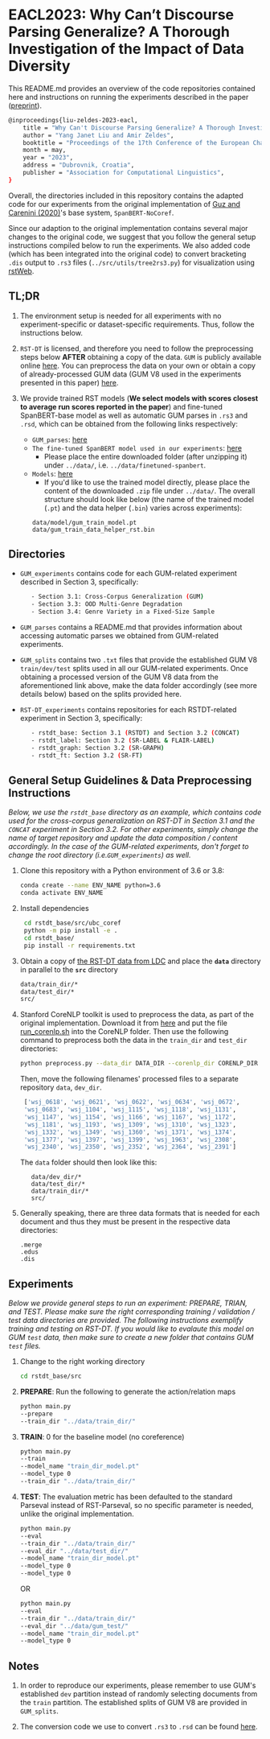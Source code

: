 # EACL2023: Why Can’t Discourse Parsing Generalize? A Thorough Investigation of the Impact of Data Diversity
This README.md provides an overview of the code repositories contained here 
and instructions on running the experiments described in the paper ([preprint](https://arxiv.org/abs/2302.06488)). 
```bash
@inproceedings{liu-zeldes-2023-eacl,
    title = "Why Can't Discourse Parsing Generalize? A Thorough Investigation of the Impact of Data Diversity",
    author = "Yang Janet Liu and Amir Zeldes",
    booktitle = "Proceedings of the 17th Conference of the European Chapter of the Association for Computational Linguistics (Volume 1: Long Papers)",
    month = may,
    year = "2023",
    address = "Dubrovnik, Croatia",
    publisher = "Association for Computational Linguistics",
}
```

Overall, the directories included in this repository contains the adapted code 
for our experiments from the original implementation of 
[Guz and Carenini (2020)](https://www.aclweb.org/anthology/2020.codi-1.17/)'s 
base system, `SpanBERT-NoCoref`. 

Since our adaption to the original implementation contains several major changes 
to the original code, we suggest that you follow the general setup instructions compiled
below to run the experiments. We also added code (which has been integrated into the 
original code) to convert bracketing `.dis` output to `.rs3` files (`../src/utils/tree2rs3.py`) 
for visualization using [rstWeb](https://gucorpling.org/rstweb/info/).  




## TL;DR

1. The environment setup is needed for all experiments with no experiment-specific or dataset-specific requirements. 
Thus, follow the instructions below. 


2. `RST-DT` is licensed, and therefore you need to follow the preprocessing steps 
below **AFTER** obtaining a copy of the data. `GUM` is publicly available online 
[here](https://github.com/amir-zeldes/gum). You can preprocess the data on your own or obtain a copy of already-processed GUM data (GUM V8 used in the experiments presented in this paper) 
[here](https://drive.google.com/file/d/1XPBm03XA5QceYNtSf64EdBW9Z-AjGq7M/view?usp=share_link). 


3. We provide trained RST models (**We select models  with scores closest to average run scores reported in the paper**) and fine-tuned SpanBERT-base model as well as automatic GUM parses in 
`.rs3` and `.rsd`, which can be obtained from the following links respectively:
      - `GUM_parses`: [here](https://drive.google.com/drive/folders/1Wi9RZOoIaXF4If6sNfWS40fN_xO1y1_B?usp=share_link)
      - `The fine-tuned SpanBERT model used in our experiments`: [here](https://drive.google.com/file/d/1W4hTj0COS8VYliJLukCtWPKrYZ4zTwY8/view?usp=share_link)
        - Please place the entire downloaded folder (after unzipping it) under `../data/`, i.e. `../data/finetuned-spanbert`. 
      - `Models`: [here](https://drive.google.com/drive/folders/1e8bxGrWJbIWNPbmYcwWx9AaFaejSkf_P?usp=share_link)
        - If you'd like to use the trained model directly, 
        please place the content of the downloaded `.zip` file under `../data/`. 
        The overall structure should look like below 
        (the name of the trained model (`.pt`) and the data helper (`.bin`) varies across experiments):
        ```
        data/model/gum_train_model.pt
        data/gum_train_data_helper_rst.bin
        ```


   

## Directories


- ``GUM_experiments`` contains code for each GUM-related experiment described in Section 3, specifically: 
   ```bash
      - Section 3.1: Cross-Corpus Generalization (GUM) 
      - Section 3.3: OOD Multi-Genre Degradation
      - Section 3.4: Genre Variety in a Fixed-Size Sample
   ```


- ``GUM_parses`` contains a README.md that provides information about accessing automatic parses we obtained 
from GUM-related experiments.


- ``GUM_splits`` contains two `.txt` files that provide the established GUM V8 `train/dev/test` splits used in all 
our GUM-related experiments. Once obtaining a processed version of the GUM V8 data from the aforementioned link above, 
make the data folder accordingly (see more details below) based on the splits provided here. 


- ``RST-DT_experiments`` contains repositories for each RSTDT-related experiment in Section 3, specifically: 
   ```bash
      - rstdt_base: Section 3.1 (RSTDT) and Section 3.2 (CONCAT)
      - rstdt_label: Section 3.2 (SR-LABEL & FLAIR-LABEL)
      - rstdt_graph: Section 3.2 (SR-GRAPH)
      - rstdt_ft: Section 3.2 (SR-FT)
   ```




## General Setup Guidelines & Data Preprocessing Instructions
*Below, we use the ``rstdt_base`` directory as an example, which contains code used for the cross-corpus generalization 
on RST-DT in Section 3.1 and the `CONCAT` experiment in Section 3.2. 
For other experiments, simply change the name of target repository and update
the data composition / content accordingly. 
In the case of the GUM-related experiments, don't forget to change the 
root directory (i.e.``GUM_experiments``) as well.* 

1. Clone this repository with a Python environment of 3.6 or 3.8: 
   ```bash
   conda create --name ENV_NAME python=3.6
   conda activate ENV_NAME
   ```

2. Install dependencies
   ```bash
    cd rstdt_base/src/ubc_coref
    python -m pip install -e .
    cd rstdt_base/
    pip install -r requirements.txt
    ```
3. Obtain a copy of [the RST-DT data from LDC](https://catalog.ldc.upenn.edu/LDC2002T07) and place the **`data`** directory 
in parallel to the **`src`** directory
   ```bash
   data/train_dir/*
   data/test_dir/*
   src/
   ```
4. Stanford CoreNLP toolkit is used to preprocess the data, 
as part of the original implementation. Download it from 
[here](http://stanfordnlp.github.io/CoreNLP/index.html) 
and put the file [run_corenlp.sh](rstdt_base/run_corenlp.sh) into the CoreNLP folder. 
Then use the following command to preprocess both the data in the 
```train_dir``` and ```test_dir``` directories:
    ```bash
    python preprocess.py --data_dir DATA_DIR --corenlp_dir CORENLP_DIR
     ```
   Then, move the following filenames' processed files to a separate 
   repository ``data``, ```dev_dir```.
    ```bash
     ['wsj_0618', 'wsj_0621', 'wsj_0622', 'wsj_0634', 'wsj_0672',
     'wsj_0683', 'wsj_1104', 'wsj_1115', 'wsj_1118', 'wsj_1131',
     'wsj_1147', 'wsj_1154', 'wsj_1166', 'wsj_1167', 'wsj_1172',
     'wsj_1181', 'wsj_1193', 'wsj_1309', 'wsj_1310', 'wsj_1323',
     'wsj_1332', 'wsj_1349', 'wsj_1360', 'wsj_1371', 'wsj_1374',
     'wsj_1377', 'wsj_1397', 'wsj_1399', 'wsj_1963', 'wsj_2308',
     'wsj_2340', 'wsj_2350', 'wsj_2352', 'wsj_2364', 'wsj_2391']
    ```
    The ``data`` folder should then look like this: 
    ```
       data/dev_dir/*
       data/test_dir/*
       data/train_dir/*
       src/
    ```

5. Generally speaking, there are three data formats that is needed for each document and thus 
they must be present in the respective data directories:
   ````
   .merge
   .edus
   .dis
   ````




## Experiments

*Below we provide general steps to run an experiment: PREPARE, TRIAN, and TEST. 
Please make sure the right corresponding training / validation / test data directories
are provided. The following instructions exemplify training and testing on 
RST-DT. If you would like to evalaute this model on GUM ``test`` data, 
then make sure to create a new folder that contains GUM `test` files.*

1. Change to the right working directory 
   ```bash
   cd rstdt_base/src
   ```
   
2. **PREPARE**: Run the following to generate the action/relation maps
   ```bash
   python main.py 
   --prepare 
   --train_dir "../data/train_dir/"
   ```
   
3. **TRAIN**: 0 for the baseline model (no coreference)
   ```bash
   python main.py
   --train
   --model_name "train_dir_model.pt"
   --model_type 0
   --train_dir "../data/train_dir/"
   ```
   
4. **TEST**: The evaluation metric has been defaulted to the standard Parseval 
instead of RST-Parseval, so no specific parameter is needed, 
unlike the original implementation. 
   ```bash
   python main.py
   --eval
   --train_dir "../data/train_dir/"
   --eval_dir "../data/test_dir/"
   --model_name "train_dir_model.pt"
   --model_type 0
   --model_type 0
   ```
   OR
   ```bash
   python main.py
   --eval
   --train_dir "../data/train_dir/"
   --eval_dir "../data/gum_test/"
   --model_name "train_dir_model.pt"
   --model_type 0
   ```




## Notes
1. In order to reproduce our experiments, please remember to use GUM's established ``dev`` partition instead of 
randomly selecting documents from the ``train`` partition. 
The established splits of GUM V8 are provided in ``GUM_splits``. 

2. The conversion code we use to convert `.rs3` to `.rsd` can be found [here](https://github.com/amir-zeldes/rst2dep). 
